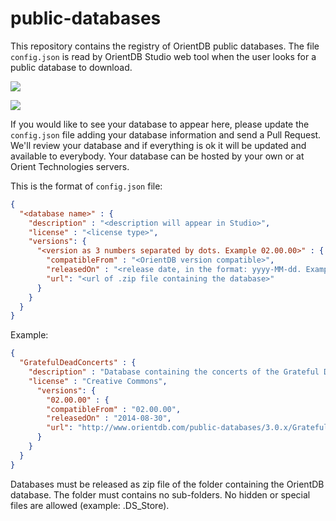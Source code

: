public-databases
================

This repository contains the registry of OrientDB public databases. The file `config.json` is read by OrientDB Studio web tool when the user looks for a public database to download.

![](https://orientdb.com/images/install-db.png)

![](https://orientdb.com/images/import-public-db.png)

If you would like to see your database to appear here, please update the `config.json` file adding your database information and send a Pull Request. We'll review your database and if everything is ok it will be updated and available to everybody. Your database can be hosted by your own or at Orient Technologies servers.

This is the format of `config.json` file:

```json
{
  "<database name>" : {
    "description" : "<description will appear in Studio>",
    "license" : "<license type>",
    "versions": {
      "<version as 3 numbers separated by dots. Example 02.00.00>" : {
        "compatibleFrom" : "<OrientDB version compatible>",
        "releasedOn" : "<release date, in the format: yyyy-MM-dd. Example: 2014-08-30>",
        "url": "<url of .zip file containing the database>"
      }
    }
  }
}
```

Example:
```json
{
  "GratefulDeadConcerts" : {
    "description" : "Database containing the concerts of the Grateful Dead band",
    "license" : "Creative Commons",
      "versions": {
        "02.00.00" : {
        "compatibleFrom" : "02.00.00",
        "releasedOn" : "2014-08-30",
        "url": "http://www.orientdb.com/public-databases/3.0.x/GratefulDeadConcerts.zip"
      }
    }
  }
}
```

Databases must be released as zip file of the folder containing the OrientDB database. The folder must contains no sub-folders. No hidden or special files are allowed (example: .DS_Store).

